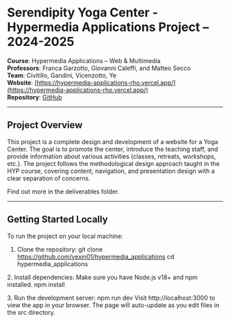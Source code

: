 # Serendipity Yoga Center - Hypermedia Applications Project – 2024-2025

**Course**: Hypermedia Applications – Web & Multimedia <br>
**Professors**: Franca Garzotto, Giovanni Caleffi, and Matteo Secco <br>
**Team**: Civitillo, Gandini, Vicenzotto, Ye <br>
**Website**: [https://hypermedia-applications-rho.vercel.app/](https://hypermedia-applications-rho.vercel.app/) <br>
**Repository**: [GitHub](https://github.com/yexin01/hypermedia_applications) <br>

---

## Project Overview

This project is a complete design and development of a website for a Yoga Center. The goal is to promote the center, introduce the teaching staff, and provide information about various activities (classes, retreats, workshops, etc.). The project follows the methodological design approach taught in the HYP course, covering content, navigation, and presentation design with a clear separation of concerns.

Find out more in the deliverables folder.

---

## Getting Started Locally

To run the project on your local machine:

1. Clone the repository:
git clone https://github.com/yexin01/hypermedia_applications
cd hypermedia_applications

2.⁠ ⁠Install dependencies:
Make sure you have Node.js v18+ and npm installed.
npm install

3.⁠ ⁠Run the development server:
npm run dev
Visit http://localhost:3000 to view the app in your browser.
The page will auto-update as you edit files in the src directory.
